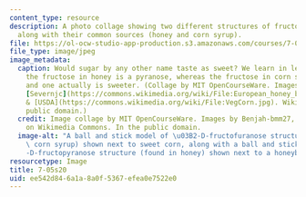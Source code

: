 ```yaml
---
content_type: resource
description: A photo collage showing two different structures of fructose molecules,
  along with their common sources (honey and corn syrup).
file: https://ol-ocw-studio-app-production.s3.amazonaws.com/courses/7-05-general-biochemistry-spring-2020/ee542d846a1a8a0f5367efea0e7522e0_7-05s20.jpg
file_type: image/jpeg
image_metadata:
  caption: Would sugar by any other name taste as sweet? We learn in lecture 12 that
    the fructose in honey is a pyranose, whereas the fructose in corn syrup is a furanose,
    and one actually is sweeter. (Collage by MIT OpenCourseWare. Images by [Benjah-bmm27](https://en.wikipedia.org/wiki/Fructose#/media/File:Beta-D-fructofuranose-from-xtal-view-1-3D-bs-17.png),
    [Severnjc](https://commons.wikimedia.org/wiki/File:European_honey_bee_extracts_nectar.jpg),
    & [USDA](https://commons.wikimedia.org/wiki/File:VegCorn.jpg). Wikimedia Commons,
    public domain.)
  credit: Image collage by MIT OpenCourseWare. Images by Benjah-bmm27, Severnjc, USDA,
    on Wikimedia Commons. In the public domain.
  image-alt: "A ball and stick model of \u03B2-D-fructofuranose structure (found in\
    \ corn syrup) shown next to sweet corn, along with a ball and stick model of \u03B2\
    -D-fructopyranose structure (found in honey) shown next to a honeybee and flower."
resourcetype: Image
title: 7-05s20
uid: ee542d84-6a1a-8a0f-5367-efea0e7522e0
---
```

